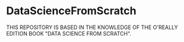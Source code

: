 # DataScienceFromScratch
THIS REPOSITORY IS BASED IN THE KNOWLEDGE OF THE O'REALLY EDITION BOOK "DATA SCIENCE FROM SCRATCH".
